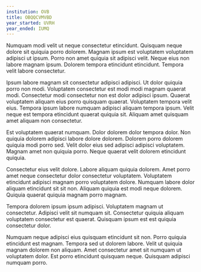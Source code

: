 ```yaml
---
institution: OVB
title: OBQQCVMVBD
year_started: UVRH
year_ended: IUMQ
---
```


Numquam modi velit ut neque consectetur etincidunt. Quisquam neque dolore sit quiquia porro dolorem. Magnam ipsum est voluptatem voluptatem adipisci ut ipsum. Porro non amet quiquia sit adipisci velit. Neque eius non labore magnam ipsum. Dolorem tempora etincidunt etincidunt. Tempora velit labore consectetur.

Ipsum labore magnam sit consectetur adipisci adipisci. Ut dolor quiquia porro non modi. Voluptatem consectetur est modi modi magnam quaerat modi. Consectetur modi consectetur non est dolor adipisci ipsum. Quaerat voluptatem aliquam eius porro quisquam quaerat. Voluptatem tempora velit eius. Tempora ipsum labore numquam adipisci aliquam tempora ipsum. Velit neque est tempora etincidunt quaerat quiquia sit. Aliquam amet quisquam amet aliquam non consectetur.

Est voluptatem quaerat numquam. Dolor dolorem dolor tempora dolor. Non quiquia dolorem adipisci labore dolore dolorem. Dolorem porro dolorem quiquia modi porro sed. Velit dolor eius sed adipisci adipisci voluptatem. Magnam amet non quiquia porro. Neque quaerat velit dolorem etincidunt quiquia.

Consectetur eius velit dolore. Labore aliquam quiquia dolorem. Amet porro amet neque consectetur dolor consectetur voluptatem. Voluptatem etincidunt adipisci magnam porro voluptatem dolore. Numquam labore dolor aliquam etincidunt sit sit non. Aliquam quiquia est modi neque dolorem. Quiquia quaerat quiquia magnam porro magnam.

Tempora dolorem ipsum ipsum adipisci. Voluptatem magnam ut consectetur. Adipisci velit sit numquam sit. Consectetur quiquia aliquam voluptatem consectetur est quaerat. Quisquam ipsum est est quiquia consectetur dolor.

Numquam neque adipisci eius quisquam etincidunt sit non. Porro quiquia etincidunt est magnam. Tempora sed ut dolorem labore. Velit ut quiquia magnam dolorem non aliquam. Amet consectetur amet sit numquam ut voluptatem dolor. Est porro etincidunt quisquam neque. Quisquam adipisci numquam porro.
    